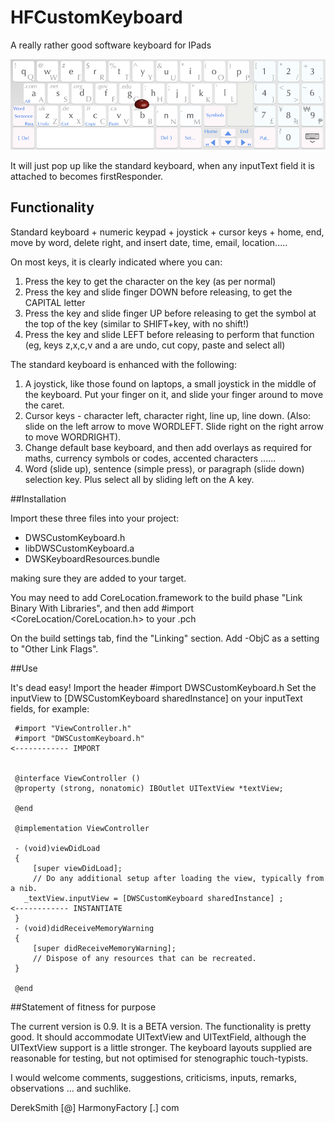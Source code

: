 HFCustomKeyboard
================
A really rather good software keyboard for IPads

![The DWS Custom Keyboard](Keyboard.png)

It will just pop up like the standard keyboard, when any inputText field it is attached to becomes firstResponder.

Functionality
-------------
Standard keyboard + numeric keypad + joystick + cursor keys + home, end, move by word, delete right, and insert date, time, email, location.....

On most keys, it is clearly indicated where you can:

1. Press the key to get the character on the key (as per normal)
2. Press the key and slide finger DOWN before releasing, to get the CAPITAL letter
3. Press the key and slide finger UP before releasing to get the symbol at the top of the key (similar to SHIFT+key, with no shift!)
4. Press the key and slide LEFT before releasing to perform that function (eg, keys z,x,c,v and a are undo, cut copy, paste and select all)

The standard keyboard is enhanced with the following:

1. A joystick, like those found on laptops, a small joystick in the middle of the keyboard. Put your finger on it, and slide your finger around to move the caret.
2. Cursor keys - character left, character right, line up, line down.
(Also: slide on the left arrow to move WORDLEFT. Slide right on the right arrow to move WORDRIGHT).
3. Change default base keyboard, and then add overlays as required for maths, currency symbols or codes, accented characters ......
4. Word (slide up), sentence (simple press), or paragraph (slide down) selection key. Plus select all by sliding left on the A key.

##Installation

Import these three files into your project:


* DWSCustomKeyboard.h
* libDWSCustomKeyboard.a
* DWSKeyboardResources.bundle

making sure they are added to your target.

You may need to add
CoreLocation.framework
to the build phase "Link Binary With Libraries", and then add #import <CoreLocation/CoreLocation.h> to your .pch

On the build settings tab, find the "Linking" section. Add -ObjC as a setting to "Other Link Flags".

##Use

It's dead easy!
Import the header #import DWSCustomKeyboard.h
Set the inputView to [DWSCustomKeyboard sharedInstance] on your inputText fields, for example:


	 #import "ViewController.h"
	 #import "DWSCustomKeyboard.h"                                        <------------ IMPORT
	
	
	 @interface ViewController ()
	 @property (strong, nonatomic) IBOutlet UITextView *textView;
	 
	 @end
	 
	 @implementation ViewController
	 
	 - (void)viewDidLoad
	 {
	     [super viewDidLoad];
	     // Do any additional setup after loading the view, typically from a nib.
	   _textView.inputView = [DWSCustomKeyboard sharedInstance] ;         <------------ INSTANTIATE
	 }
	 - (void)didReceiveMemoryWarning
	 {
	     [super didReceiveMemoryWarning];
	     // Dispose of any resources that can be recreated.
	 }
	 
	 @end


##Statement of fitness for purpose

The current version is 0.9.
It is a BETA version.
The functionality is pretty good.
It should accommodate UITextView and UITextField, although the UITextView support is a little stronger.
The keyboard layouts supplied are reasonable for testing, but not optimised for stenographic touch-typists.

I would welcome comments, suggestions, criticisms, inputs, remarks, observations ... and suchlike.

DerekSmith [@] HarmonyFactory [.] com


